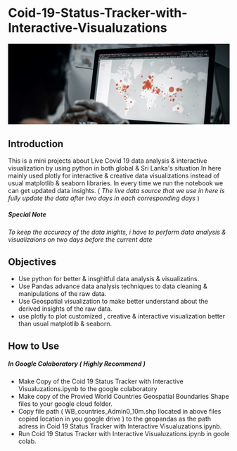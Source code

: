 # Coid-19-Status-Tracker-with-Interactive-Visualuzations

![image](https://github.com/Nsadaa/Coid-19-Status-Tracker-with-Interactive-Visualuzations/blob/main/Other%20Materials/image_tp.jpg)

## Introduction
This is a mini projects about Live Covid 19 data analysis &amp; interactive visualization by using python in both global &amp; Sri Lanka's situation.In here mainly used plotly for interactive & creative data visualizations instead of usual matplotlib & seaborn libraries. In every time we run the notebook we can get updated data insights. ( *The live data source that we use in here is fully update the data after two days in each corresponding days* )

##### Special Note 
*To keep the accuracy of the data inights, i have to perform data analysis & visualizaions on two days before the current date*

## Objectives
- Use python for better & insghitful data analysis & visualizatins.
- Use Pandas advance data analysis techniques to data cleaning & manipulations of the raw data.
- Use Geospatial visualization to make better understand about the derived insights of the raw data.
- use plotly to plot customized , creative & interactive visualization better than usual matplotlib & seaborn.

## How to Use

##### In Google Colaboratory ( Highly Recommend )
- Make Copy of the Coid 19 Status Tracker with Interactive Visualuzations.ipynb to the google colaboratory
- Make copy of the Provied World Countries Geospatial Boundaries Shape files to your google cloud folder.
- Copy file path ( WB_countries_Admin0_10m.shp llocated in above files copied location in you google drive ) to the geopandas as the path adress in Coid 19 Status Tracker with Interactive Visualuzations.ipynb.
- Run Coid 19 Status Tracker with Interactive Visualuzations.ipynb in goole colab.
